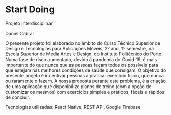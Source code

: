 # Start Doing

Projeto Interdisciplinar

Daniel Cabral <br/>

O presente projeto foi elaborado no âmbito do Curso Técnico Superior de Design e Tecnologias para Aplicações Móveis, 2º ano, 1º semestre, na Escola Superior de Media Artes e Design, do Instituto Politécnico do Porto.
Numa fase de risco aumentado, devido à pandemia do Covid-19, é mais importante do que nunca que as pessoas façam todos os possíveis para que estejam nas melhores condições de saúde que consigam.
O objetivo do presente projeto é incentivar pessoas a praticar exercício físico, que nunca ou raramente o fazem. 
A nossa proposta perante este problema, é a criação de uma aplicação que disponibilize planos de treino (com a opção de customizar os mesmos) com exercícios simples e práticos, fáceis e rápidos de concluir.

Tecnologias utilizadas: React Native, REST API, Google Firebase
